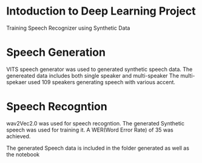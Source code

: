 # Intoduction to Deep Learning Project
Training Speech Recognizer using Synthetic Data

# Speech Generation
VITS speech generator was used to generated synthetic speech data. The genereated data includes both single speaker and multi-speaker
The multi-spekaer used 109 speakers generating speech with various accent.

# Speech Recogntion
wav2Vec2.0 was used for speech recogntion. The generated Synthetic speech was used for training it. A WER(Word Error Rate) of 35 was achieved. 

The generated Speech data is included in the folder generated as well as the notebook

